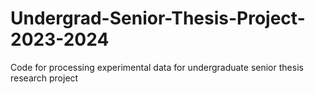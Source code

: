 # Undergrad-Senior-Thesis-Project-2023-2024
Code for processing experimental data for undergraduate senior thesis research project
